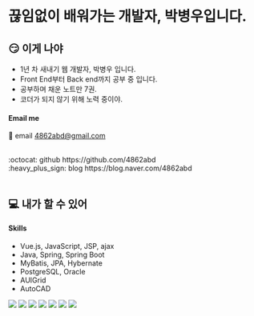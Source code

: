 # 끊임없이 배워가는 개발자, 박병우입니다.

## :smirk: 이게 나야
- 1년 차 새내기 웹 개발자, 박병우 입니다.
- Front End부터 Back end까지 공부 중 입니다.
- 공부하며 채운 노트만 7권.
- 코더가 되지 않기 위해 노력 중이야.


#### Email me
:email: email
4862abd@gmail.com

<br>
:octocat: github
https://github.com/4862abd

<br>
:heavy_plus_sign: blog
https://blog.naver.com/4862abd

<br>
<br>

## :computer: 내가 할 수 있어
#### Skills
- Vue.js, JavaScript, JSP, ajax
- Java, Spring, Spring Boot
- MyBatis, JPA, Hybernate
- PostgreSQL, Oracle
- AUIGrid
- AutoCAD

<img src="https://img.shields.io/badge/asd-007396?style=flat-square&logo=Java&logoColor=orange"/></a>
<img src="https://img.shields.io/badge/Vue.js-4FC08D?style=flat-square&logo=Vue.js&logoColor=white"/></a>
<img src="https://img.shields.io/badge/-Vue.js-brightgreen"/></a>
<img src="https://img.shields.io/badge/-Java-orange"/></a>
<img src="https://img.shields.io/badge/-MyBatis-lightgrey"/></a>
<img src="https://img.shields.io/badge/-PostgreSQL-blue"/></a>
<img src="https://img.shields.io/badge/-AUIGrid-9cf"/></a>



<!--
**4862abd/4862abd** is a ✨ _special_ ✨ repository because its `README.md` (this file) appears on your GitHub profile.

Here are some ideas to get you started:

- 🔭 I’m currently working on ...
- 🌱 I’m currently learning ...
- 👯 I’m looking to collaborate on ...
- 🤔 I’m looking for help with ...
- 💬 Ask me about ...
- 📫 How to reach me: ...
- 😄 Pronouns: ...
- ⚡ Fun fact: ...
-->
